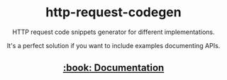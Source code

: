 <h1 align="center">http-request-codegen</h1>

<p align="center">HTTP request code snippets generator for different implementations.</p>
<p align="center">It's a perfect solution if you want to include examples documenting APIs.</p>

<h2 align="center"><a href="https://mondeja.github.io/http-request-codegen">:book: Documentation</a></h2>
